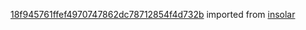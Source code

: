 [18f945761ffef4970747862dc78712854f4d732b](https://github.com/insolar/insolar/commit/18f945761ffef4970747862dc78712854f4d732b) imported from [insolar](https://github.com/insolar/insolar)
